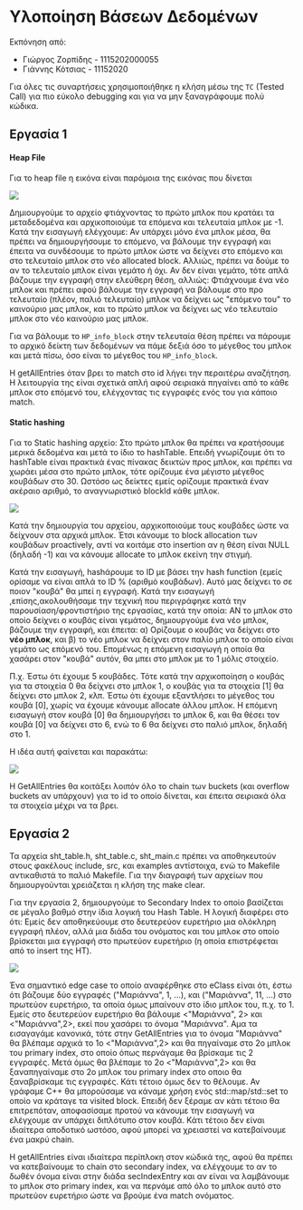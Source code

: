 # Yλοποίηση Βάσεων Δεδομένων

Εκπόνηση από:

- Γιώργος Ζορπίδης - 1115202000055
- Γιάννης Κότσιας -  11152020


Για όλες τις συναρτήσεις χρησιμοποιήθηκε η κλήση μέσω της `TC` (Tested Call) για πιο εύκολο debugging και για να μην ξαναγράφουμε πολύ κώδικα.
## Εργασία 1

#### Heap File

Για το heap file η εικόνα είναι παρόμοια της εικόνας που δίνεται 

 ![](https://i.gyazo.com/92d9ad76855f452ab6821c9897323d23.png)
 
Δημιουργούμε το αρχείο φτιάχνοντας το πρώτο μπλοκ που κρατάει τα μεταδεδομένα και αρχικοποιούμε τα επόμενα και τελευταία μπλοκ με -1. Κατά την εισαγωγή ελέγχουμε: Αν υπάρχει μόνο ένα μπλοκ μέσα, θα πρέπει να δημιουργήσουμε το επόμενο, να βάλουμε την εγγραφή και έπειτα να συνδέσουμε το πρώτο μπλοκ ώστε να δείχνει στο επόμενο και στο τελευταίο μπλοκ στο νέο allocated block. Αλλιώς, πρέπει να δούμε το αν το τελευταίο μπλοκ είναι γεμάτο ή όχι. Αν δεν είναι γεμάτο, τότε απλά βάζουμε την εγγραφή στην ελεύθερη θέση, αλλιώς: Φτιάχνουμε ένα νέο μπλοκ και πρέπει αφού βάλουμε την εγγραφή να βάλουμε στο προ τελευταίο (πλέον, παλιό τελευταίο) μπλοκ να δείχνει ως "επόμενο του" το καινούριο μας μπλοκ, και το πρώτο μπλοκ να δείχνει ως νέο τελευταίο μπλοκ στο νέο καινούριο μας μπλοκ. 

Για να βάλουμε το `HP_info_block` στην τελευταία θέση πρέπει να πάρουμε το αρχικό δείκτη των δεδομένων να πάμε δεξιά όσο το μέγεθος του μπλοκ και μετά πίσω, όσο είναι το μέγεθος του `HP_info_block`.

Η getAllEntries όταν βρει το match στο id λήγει την περαιτέρω αναζήτηση. Η λειτουργία της είναι σχετικά απλή αφού σειριακά πηγαίνει από το κάθε μπλοκ στο επόμενό του, ελέγχοντας τις εγγραφές ενός του για κάποιο match.

#### Static hashing

Για το Static hashing αρχείο: Στο πρώτο μπλοκ θα πρέπει να κρατήσουμε μερικά δεδομένα και μετά το ίδιο το hashTable. Επειδή γνωρίζουμε ότι το hashTable είναι πρακτικά ένας πίνακας δεικτών προς μπλοκ, και πρέπει να χωράει μέσα στο πρώτο μπλοκ, τότε ορίζουμε ένα μέγιστο μέγεθος κουβάδων στο 30. Ωστόσο ως δείκτες εμείς ορίζουμε πρακτικά έναν ακέραιο αριθμό, το αναγνωριστικό blockId κάθε μπλοκ. 

![](https://i.gyazo.com/f398951649e2d3a0d562f866c422164b.png)

Κατά την δημιουργία του αρχείου, αρχικοποιούμε τους κουβάδες ώστε να δείχνουν στα αρχικά μπλοκ. Έτσι κάνουμε το block allocation των κουβάδων proactively, αντί να κοιτάμε στο insertion αν η θέση είναι NULL (δηλαδή -1) και να κάνουμε allocate το μπλοκ εκείνη την στιγμή.

Κατά την εισαγωγή, hashάρουμε το ID με βάσει την hash function (εμείς ορίσαμε να είναι απλά το ID % (αριθμό κουβάδων). Αυτό μας δείχνει το σε ποιον "κουβά" θα μπεί η εγγραφή. Κατά την εισαγωγή ,επίσης,ακολουθήσαμε την τεχνική που περιγράφηκε κατά την παρουσίαση/φροντιστήριο της εργασίας, κατά την οποία: ΑΝ το μπλοκ στο οποίο δείχνει ο κουβάς είναι γεμάτος, δημιουργούμε ένα νέο μπλοκ, βάζουμε την εγγραφή, και έπειτα: α) Ορίζουμε ο κουβάς να δείχνει στο **νέο μπλοκ**, και β) το νέο μπλοκ να δείχνει στον παλίο μπλοκ το οποίο είναι γεμάτο ως επόμενό του. Επομένως η επόμενη εισαγωγή η οποία θα χασάρει στον "κουβά" αυτόν, θα μπει στο μπλοκ με το 1 μόλις στοιχείο.

Π.χ. Έστω ότι έχουμε 5 κουβάδες. Τότε κατά την αρχικοποίηση ο κουβάς για τα στοιχεία 0 θα δείχνει στο μπλοκ 1, ο κουβάς για τα στοιχεία [1] θα δείχνει στο μπλοκ 2, κλπ. Έστω ότι έχουμε εξαντλήσει το μέγεθος του κουβά [0], χωρίς να έχουμε κάνουμε allocate άλλου μπλοκ. Η επόμενη εισαγωγή στον κουβά [0] θα δημιουργήσει το μπλοκ 6, και θα θέσει τον κουβά [0] να δείχνει στο 6, ενώ το 6 θα δείχνει στο παλιό μπλοκ, δηλαδή στο 1. 

Η ιδέα αυτή φαίνεται και παρακάτω:

![](https://i.gyazo.com/6c1ba0186b47cc166bcc6a15e1921dfc.png)

Η GetAllEntries θα κοιτάξει λοιπόν όλο το chain των buckets (και overflow buckets αν υπάρχουν) για το id το οποίο δίνεται, και έπειτα σειριακά όλα τα στοιχεία μέχρι να τα βρει.

## Εργασία 2

Τα αρχεία sht_table.h, sht_table.c, sht_main.c πρέπει να αποθηκευτούν στους φακέλους include, src, και examples αντίστοιχα, ενώ το Makefile αντικαθιστά το παλιό Makefile.
Για την διαγραφή των αρχείων που δημιουργούνται χρειάζεται η κλήση της make clear.


Για την εργασία 2, δημιουργούμε το Secondary Index το οποίο βασίζεται σε μέγαλο βαθμό στην ίδια λογική του Hash Table. Η λογική διαφέρει στο ότι: Εμείς δεν αποθηκεύουμε στο δευτερεύον ευρετήριο μια ολόκληρη εγγραφή πλέον, αλλά μια διάδα του ονόματος και του μπλοκ στο οποίο βρίσκεται μια εγγραφή στο πρωτεύον ευρετήριο (η οποία επιστρέφεται από το insert της HT). 

![](https://i.gyazo.com/3868961d3a5bd15555aed10128968d68.png)


Ένα σημαντικό edge case το οποίο αναφέρθηκε στο eClass είναι ότι, έστω ότι βάζουμε δύο εγγραφές ("Μαριάννα", 1, ...), και ("Μαριάννα", 11, ...) στο πρωτεύον ευρετήριο, τα οποία όμως μπαίνουν στο ίδιο μπλοκ του, π.χ. το 1. Εμείς στο δευτερεύον ευρετήριο θα βάλουμε <"Μαριάννα", 2> και <"Μαριάννα",2>, εκεί που χασάρει το όνομα "Μαριάννα". Αμα τα εισαγαγάμε κανονικά, τότε στην GetAllEntries για το όνομα "Μαριάννα" θα βλέπαμε αρχικά το 1ο <"Μαριάννα",2> και θα πηγαίναμε στο 2ο μπλοκ του primary index, στο οποίο όπως περνάγαμε θα βρίσκαμε τις 2 εγγραφές. Μετά όμως θα βλέπαμε το 2ο <"Μαριάννα",2> και θα ξαναπηγαίναμε στο 2ο μπλοκ του primary index στο οποιο θα ξαναβρίσκαμε τις εγγραφές. Κάτι τέτοιο όμως δεν το θέλουμε. Αν γράφαμε C++ θα μπορούσαμε να κάναμε χρήση ενός std::map/std::set το οποίο να κράταγε τα visited block. Επειδή δεν ξέραμε αν κάτι τέτοιο θα επιτρεπόταν, αποφασίσαμε προτού να κάνουμε την εισαγωγή να ελέγχουμε αν υπάρχει διπλότυπο στον κουβά. Κάτι τέτοιο δεν είναι ιδιαίτερα αποδοτικό ωστόσο, αφού μπορεί να χρειαστεί να κατεβαίνουμε ένα μακρύ chain.

Η getAllEntries είναι ιδιαίτερα περίπλοκη στον κώδικά της, αφού θα πρέπει να κατεβαίνουμε το chain στο secondary index, να ελέγχουμε το αν το δωθέν όνομα είναι στην διάδα secIndexEntry και αν είναι να λαμβάνουμε το μπλοκ στο primary index, και να περνάμε από όλο το μπλοκ αυτό στο πρωτεύον ευρετήριο ώστε να βρούμε ένα match ονόματος.